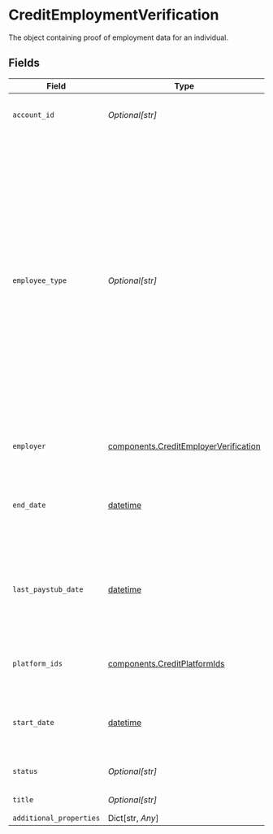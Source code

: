 # CreditEmploymentVerification

The object containing proof of employment data for an individual.


## Fields

| Field                                                                                                                                                                                                                                                                                                             | Type                                                                                                                                                                                                                                                                                                              | Required                                                                                                                                                                                                                                                                                                          | Description                                                                                                                                                                                                                                                                                                       |
| ----------------------------------------------------------------------------------------------------------------------------------------------------------------------------------------------------------------------------------------------------------------------------------------------------------------- | ----------------------------------------------------------------------------------------------------------------------------------------------------------------------------------------------------------------------------------------------------------------------------------------------------------------- | ----------------------------------------------------------------------------------------------------------------------------------------------------------------------------------------------------------------------------------------------------------------------------------------------------------------- | ----------------------------------------------------------------------------------------------------------------------------------------------------------------------------------------------------------------------------------------------------------------------------------------------------------------- |
| `account_id`                                                                                                                                                                                                                                                                                                      | *Optional[str]*                                                                                                                                                                                                                                                                                                   | :heavy_check_mark:                                                                                                                                                                                                                                                                                                | ID of the payroll provider account.                                                                                                                                                                                                                                                                               |
| `employee_type`                                                                                                                                                                                                                                                                                                   | *Optional[str]*                                                                                                                                                                                                                                                                                                   | :heavy_check_mark:                                                                                                                                                                                                                                                                                                | The type of employment for the individual.<br/>`"FULL_TIME"`: A full-time employee.<br/>`"PART_TIME"`: A part-time employee.<br/>`"CONTRACTOR"`: An employee typically hired externally through a contracting group.<br/>`"TEMPORARY"`: A temporary employee.<br/>`"OTHER"`: The employee type is not one of the above defined types. |
| `employer`                                                                                                                                                                                                                                                                                                        | [components.CreditEmployerVerification](../../models/components/creditemployerverification.md)                                                                                                                                                                                                                    | :heavy_check_mark:                                                                                                                                                                                                                                                                                                | An object containing employer data.                                                                                                                                                                                                                                                                               |
| `end_date`                                                                                                                                                                                                                                                                                                        | [datetime](https://docs.python.org/3/library/datetime.html#datetime-objects)                                                                                                                                                                                                                                      | :heavy_check_mark:                                                                                                                                                                                                                                                                                                | End of employment, if applicable. Provided in ISO 8601 format (YYY-MM-DD).                                                                                                                                                                                                                                        |
| `last_paystub_date`                                                                                                                                                                                                                                                                                               | [datetime](https://docs.python.org/3/library/datetime.html#datetime-objects)                                                                                                                                                                                                                                      | :heavy_check_mark:                                                                                                                                                                                                                                                                                                | The date of the employee's most recent paystub in ISO 8601 format (YYYY-MM-DD).                                                                                                                                                                                                                                   |
| `platform_ids`                                                                                                                                                                                                                                                                                                    | [components.CreditPlatformIds](../../models/components/creditplatformids.md)                                                                                                                                                                                                                                      | :heavy_check_mark:                                                                                                                                                                                                                                                                                                | The object containing a set of ids related to an employee.                                                                                                                                                                                                                                                        |
| `start_date`                                                                                                                                                                                                                                                                                                      | [datetime](https://docs.python.org/3/library/datetime.html#datetime-objects)                                                                                                                                                                                                                                      | :heavy_check_mark:                                                                                                                                                                                                                                                                                                | Start of employment in ISO 8601 format (YYYY-MM-DD).                                                                                                                                                                                                                                                              |
| `status`                                                                                                                                                                                                                                                                                                          | *Optional[str]*                                                                                                                                                                                                                                                                                                   | :heavy_check_mark:                                                                                                                                                                                                                                                                                                | Current employment status.                                                                                                                                                                                                                                                                                        |
| `title`                                                                                                                                                                                                                                                                                                           | *Optional[str]*                                                                                                                                                                                                                                                                                                   | :heavy_check_mark:                                                                                                                                                                                                                                                                                                | Current title of employee.                                                                                                                                                                                                                                                                                        |
| `additional_properties`                                                                                                                                                                                                                                                                                           | Dict[str, *Any*]                                                                                                                                                                                                                                                                                                  | :heavy_minus_sign:                                                                                                                                                                                                                                                                                                | N/A                                                                                                                                                                                                                                                                                                               |